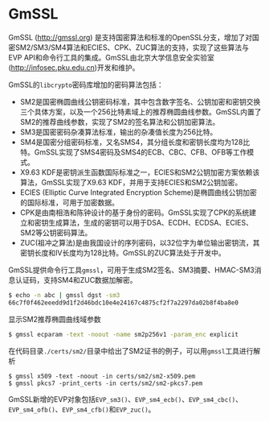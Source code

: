 # GmSSL

GmSSL (http://gmssl.org) 是支持国密算法和标准的OpenSSL分支，增加了对国密SM2/SM3/SM4算法和ECIES、CPK、ZUC算法的支持，实现了这些算法与EVP API和命令行工具的集成。GmSSL由北京大学信息安全实验室(http://infosec.pku.edu.cn)开发和维护。

GmSSL的`libcrypto`密码库增加的密码算法包括：

- SM2是国密椭圆曲线公钥密码标准，其中包含数字签名、公钥加密和密钥交换三个具体方案，以及一个256比特素域上的推荐椭圆曲线参数。GmSSL内置了SM2的推荐曲线参数，实现了SM2的签名算法和公钥加密算法。
- SM3是国密密码杂凑算法标准，输出的杂凑值长度为256比特。
- SM4是国密分组密码标准，又名SMS4，其分组长度和密钥长度均为128比特。GmSSL实现了SMS4密码及SMS4的ECB、CBC、CFB、OFB等工作模式。
- X9.63 KDF是密钥派生函数国际标准之一，ECIES和SM2公钥加密方案依赖该算法，GmSSL实现了X9.63 KDF，并用于支持ECIES和SM2公钥加密。
- ECIES (Elliptic Curve Integrated Encryption Scheme)是椭圆曲线公钥加密的国际标准，可用于加密数据。
- CPK是由南相浩和陈钟设计的基于身份的密码。GmSSL实现了CPK的系统建立和密钥生成算法，生成的密钥可以用于DSA、ECDH、ECDSA、ECIES、SM2等公钥密码算法。
- ZUC(祖冲之算法)是由我国设计的序列密码，以32位字为单位输出密钥流，其密钥长度和IV长度均为128比特。GmSSL的ZUC算法处于开发中。

GmSSL提供命令行工具`gmssl`，可用于生成SM2签名、SM3摘要、HMAC-SM3消息认证码，支持SM4和ZUC数据加解密。

``` bash
$ echo -n abc | gmssl dgst -sm3
66c7f0f462eeedd9d1f2d46bdc10e4e24167c4875cf2f7a2297da02b8f4ba8e0
```

显示SM2推荐椭圆曲线域参数

``` bash
$ gmssl ecparam -text -noout -name sm2p256v1 -param_enc explicit
```

在代码目录`./certs/sm2/`目录中给出了SM2证书的例子，可以用`gmssl`工具进行解析
```
$ gmssl x509 -text -noout -in certs/sm2/sm2-x509.pem
$ gmssl pkcs7 -print_certs -in certs/sm2/sm2-pkcs7.pem
```

GmSSL新增的EVP对象包括`EVP_sm3()`、`EVP_sm4_ecb()`、`EVP_sm4_cbc()`、`EVP_sm4_ofb()`、`EVP_sm4_cfb()`和`EVP_zuc()`。


